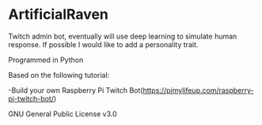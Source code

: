 # ArtificialRaven
Twitch admin bot, eventually will use deep learning to simulate human response. If possible I would like to add a personality trait.

Programmed in Python

Based on the following tutorial:

-Build your own Raspberry Pi Twitch Bot(https://pimylifeup.com/raspberry-pi-twitch-bot/)



GNU General Public License v3.0
